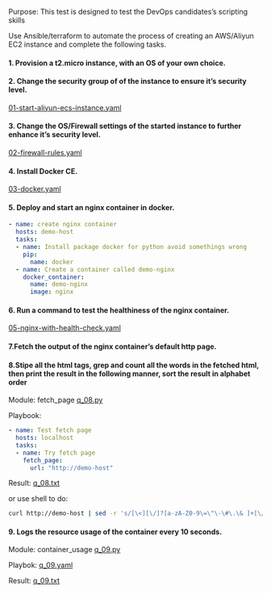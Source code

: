 Purpose: This test is designed to test the DevOps candidates’s scripting skills

Use Ansible/terraform to automate the process of creating an AWS/Aliyun EC2 instance and complete the following tasks.

#### 1. Provision a t2.micro instance, with an OS of your own choice.
#### 2. Change the security group of of the instance to ensure it’s security level.

[01-start-aliyun-ecs-instance.yaml](01-start-aliyun-ecs-instance.yaml)

#### 3. Change the OS/Firewall settings of the started instance to further enhance it’s security level.

[02-firewall-rules.yaml](02-firewall-rules.yaml)

#### 4. Install Docker CE.

[03-docker.yaml](03-docker.yaml)

#### 5. Deploy and start an nginx container in docker.

```yaml
- name: create nginx container
  hosts: demo-host
  tasks:
  - name: Install package docker for python avoid somethings wrong
    pip:
      name: docker
  - name: Create a container called demo-nginx
    docker_container:
      name: demo-nginx
      image: nginx
```

#### 6. Run a command to test the healthiness of the  nginx container. 

[05-nginx-with-health-check.yaml](05-nginx-with-health-check.yaml)

#### 7.Fetch the output of the nginx container’s default http page.
#### 8.Stipe all the html tags, grep and count all the words in the fetched html, then print the result in the following manner, sort the result in alphabet order

Module: fetch_page [q_08.py](q_08.py)

Playbook:
```yaml
- name: Test fetch page
  hosts: localhost
  tasks:
  - name: Try fetch page
    fetch_page:
      url: "http://demo-host"
```

Result: [q_08.txt](q_08.txt)

or use shell to do:
```bash
curl http://demo-host | sed -r 's/[\<][\/]?[a-zA-Z0-9\=\"\-\#\.\& ]+[\/]?[\>]//g' $1 | tr " " "\n"
```

#### 9. Logs the resource usage of the container every 10 seconds.

Module: container_usage [q_09.py](q_09.py)

Playbok: [q_09.yaml](q_09.yaml)

Result: [q_09.txt](q_09.txt)

